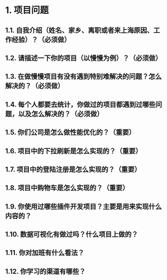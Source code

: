 # 1. 项目问题

## 1.1. 自我介绍（姓名、家乡、离职或者来上海原因、工作经验）？（必须做）

## 1.2. 请描述一下你的项目（以慢慢为例）？（必须做）

## 1.3. 在做慢慢项目有没有遇到特别难解决的问题？怎么解决的？（必须做）

## 1.4. 每个人都要去统计，你做过的项目都遇到过哪些问题，以及怎么解决的？（必须做）

## 1.5. 你们公司是怎么做性能优化的？（重要）

## 1.6. 项目中的下拉刷新是怎么实现的？（重要）

## 1.7. 项目中的登陆注册是怎么实现的？（重要）

## 1.8. 项目中购物车是怎么实现的？（重要）

## 1.9. 你使用过哪些插件开发项目？主要是用来实现什么内容的？

## 1.10. 数据可视化有做过吗？什么项目上做的？

## 1.11. 你对加班有什么看法？

## 1.12. 你学习的渠道有哪些？
